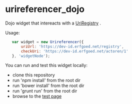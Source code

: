 # urireferencer_dojo

Dojo widget that intereacts with a [UriRegistry](https://github.com/OnroerendErfgoed/uriregistry) .

Usage:
```javascript
   var widget = new Urireferencer({
       uriUrl: 'https://dev-id.erfgoed.net/registry',
       checkUri: 'https://dev-id.erfgoed.net/actoren/1'
   }, 'widgetNode');
```

You can run and test this widget locally:
 - clone this repository
 - run 'npm install' from the root dir
 - run 'bower install' from the root dir
 - run 'grunt run' from the root dir
 - browse to the [test page](http://localhost:8080/tests/widget/test_UriReferencer.html) 
